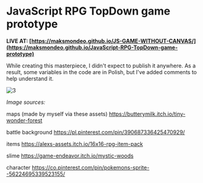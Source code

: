 # JavaScript RPG TopDown game prototype
**LIVE AT: [https://maksmondeo.github.io/JS-GAME-WITHOUT-CANVAS/](https://maksmondeo.github.io/JavaScript-RPG-TopDown-game-prototype)**

While creating this masterpiece, I didn't expect to publish it anywhere. As a result, some variables in the code are in Polish, but I've added comments to help understand it.

![3](https://github.com/maksmondeo/JS-GAME-WITHOUT-CANVAS/assets/94876114/97f9673f-95b3-485c-8f9c-de4e9d513a18)




_Image sources:_

maps (made by myself via these assets)
https://butterymilk.itch.io/tiny-wonder-forest

battle background
https://pl.pinterest.com/pin/390687336425470929/

items 
https://alexs-assets.itch.io/16x16-rpg-item-pack

slime
https://game-endeavor.itch.io/mystic-woods

character
https://co.pinterest.com/pin/pokemons-sprite--56224695339523155/
